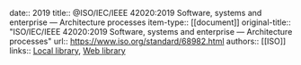 date:: 2019
title:: @ISO/IEC/IEEE 42020:2019 Software, systems and enterprise — Architecture processes
item-type:: [[document]]
original-title:: "ISO/IEC/IEEE 42020:2019 Software, systems and enterprise — Architecture processes"
url:: https://www.iso.org/standard/68982.html
authors:: [[ISO]]
links:: [Local library](zotero://select/library/items/7IFRKXGA), [Web library](https://www.zotero.org/users/6520516/items/7IFRKXGA)
